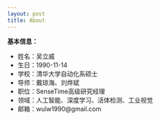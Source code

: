 ```yaml
---
layout: post
title: About
---
```


<b>基本信息：</b>
<ul>
<li>姓名：吴立威</li>
<li>生日：1990-11-14</li>
<li>学校：清华大学自动化系硕士</li>
<li>导师：戴琼海、刘烨斌</li>
<li>职位：SenseTime高级研究经理</li>
<li>领域：人工智能、深度学习、活体检测、工业视觉</li>
<li>邮箱：wulw1990@gmail.com</li>
</ul>
